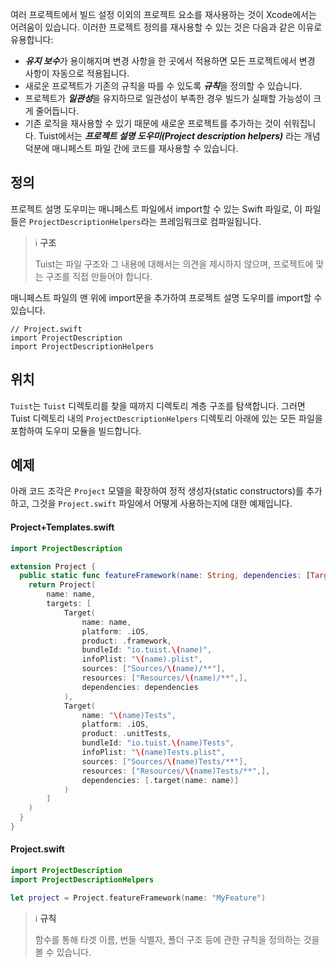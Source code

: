 여러 프로젝트에서 빌드 설정 이외의 프로젝트 요소를 재사용하는 것이 Xcode에서는 어려움이 있습니다. 
이러한 프로젝트 정의를 재사용할 수 있는 것은 다음과 같은 이유로 유용합니다:

- ***유지 보수***가 용이해지며 변경 사항을 한 곳에서 적용하면 모든 프로젝트에서 변경 사항이 자동으로 적용됩니다.
- 새로운 프로젝트가 기존의 규칙을 따를 수 있도록 ***규칙***을 정의할 수 있습니다.
- 프로젝트가 ***일관성***을 유지하므로 일관성이 부족한 경우 빌드가 실패할 가능성이 크게 줄어듭니다.
- 기존 로직을 재사용할 수 있기 때문에 새로운 프로젝트를 추가하는 것이 쉬워집니다.
Tuist에서는 ***프로젝트 설명 도우미(Project description helpers)*** 라는 개념 덕분에 매니페스트 파일 간에 코드를 재사용할 수 있습니다.

## 정의

프로젝트 설명 도우미는 매니페스트 파일에서 import할 수 있는 Swift 파일로, 이 파일들은 ```ProjectDescriptionHelpers```라는 프레임워크로 컴파일됩니다.

> ℹ️ **구조**
>
> Tuist는 파일 구조와 그 내용에 대해서는 의견을 제시하지 않으며, 프로젝트에 맞는 구조를 직접 만들어야 합니다.

매니페스트 파일의 맨 위에 import문을 추가하여 프로젝트 설명 도우미를 import할 수 있습니다.
```
// Project.swift
import ProjectDescription
import ProjectDescriptionHelpers
```

## 위치

```Tuist```는 ```Tuist``` 디렉토리를 찾을 때까지 디렉토리 계층 구조를 탐색합니다. 
그러면 Tuist 디렉토리 내의 ```ProjectDescriptionHelpers``` 디렉토리 아래에 있는 모든 파일을 포함하여 도우미 모듈을 빌드합니다.

## 예제

아래 코드 조각은 ```Project``` 모델을 확장하여 정적 생성자(static constructors)를 추가하고,
그것을 ```Project.swift``` 파일에서 어떻게 사용하는지에 대한 예제입니다.

#### Project+Templates.swift
```swift
import ProjectDescription

extension Project {
  public static func featureFramework(name: String, dependencies: [TargetDependency] = []) -> Project {
    return Project(
        name: name,
        targets: [
            Target(
                name: name,
                platform: .iOS,
                product: .framework,
                bundleId: "io.tuist.\(name)",
                infoPlist: "\(name).plist",
                sources: ["Sources/\(name)/**"],
                resources: ["Resources/\(name)/**",],
                dependencies: dependencies
            ),
            Target(
                name: "\(name)Tests",
                platform: .iOS,
                product: .unitTests,
                bundleId: "io.tuist.\(name)Tests",
                infoPlist: "\(name)Tests.plist",
                sources: ["Sources/\(name)Tests/**"],
                resources: ["Resources/\(name)Tests/**",],
                dependencies: [.target(name: name)]
            )
        ]
    )
  }
}
```
#### Project.swift
```swift
import ProjectDescription
import ProjectDescriptionHelpers

let project = Project.featureFramework(name: "MyFeature")
```

> ℹ️ **규칙**
> 
> 함수를 통해 타겟 이름, 번들 식별자, 폴더 구조 등에 관한 규칙을 정의하는 것을 볼 수 있습니다.
